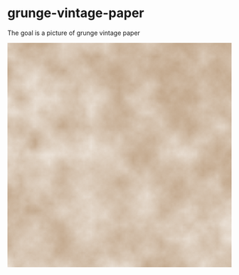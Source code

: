 # grunge-vintage-paper
The goal is a picture of grunge vintage paper

![Example render](https://github.com/hietjmo/grunge-vintage-paper/blob/main/plasma-2-74178.png?raw=true "Example render")
